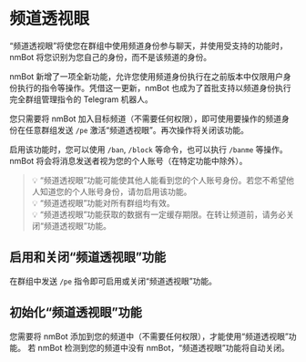 # 频道透视眼

“频道透视眼”将使您在群组中使用频道身份参与聊天，并使用受支持的功能时，nmBot 将您识别为您自己的身份，而不是该频道的身份。

nmBot 新增了一项全新功能，允许您使用频道身份执行在之前版本中仅限用户身份执行的指令等操作。凭借这一更新，nmBot 也成为了首批支持以频道身份执行完全群组管理指令的 Telegram 机器人。

您只需要将 nmBot 加入目标频道（不需要任何权限），即可使用要操作的频道身份在任意群组发送 `/pe` 激活“频道透视眼”。再次操作将关闭该功能。

启用该功能时，您可以使用 `/ban`, `/block` 等命令，也可以执行 `/banme` 等操作。nmBot 将会将消息发送者视为您的个人账号（在特定功能中除外）。

> 💡 “频道透视眼”功能可能使其他人能看到您的个人账号身份。若您不希望他人知道您的个人账号身份，请勿启用该功能。  
> 💡 “频道透视眼”功能对所有群组均有效。  
> 💡 “频道透视眼”功能获取的数据有一定缓存期限。在转让频道前，请务必关闭“频道透视眼”功能。  

## 启用和关闭“频道透视眼”功能
在群组中发送 `/pe` 指令即可启用或关闭“频道透视眼”功能。

## 初始化“频道透视眼”功能
您需要将 nmBot 添加到您的频道中（不需要任何权限），才能使用“频道透视眼”功能。
若 nmBot 检测到您的频道中没有 nmBot，“频道透视眼”功能将自动关闭。
